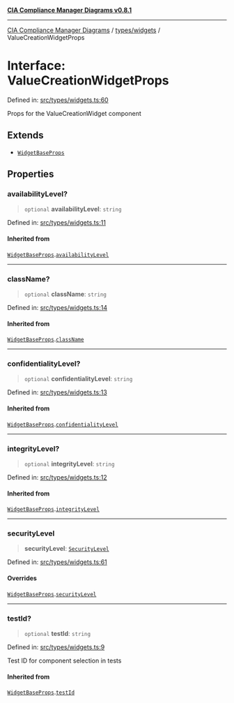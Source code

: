 [**CIA Compliance Manager Diagrams v0.8.1**](../../../README.md)

***

[CIA Compliance Manager Diagrams](../../../modules.md) / [types/widgets](../README.md) / ValueCreationWidgetProps

# Interface: ValueCreationWidgetProps

Defined in: [src/types/widgets.ts:60](https://github.com/Hack23/cia-compliance-manager/blob/4236f4375d9cfb0505c191818eeb5443ec527132/src/types/widgets.ts#L60)

Props for the ValueCreationWidget component

## Extends

- [`WidgetBaseProps`](WidgetBaseProps.md)

## Properties

### availabilityLevel?

> `optional` **availabilityLevel**: `string`

Defined in: [src/types/widgets.ts:11](https://github.com/Hack23/cia-compliance-manager/blob/4236f4375d9cfb0505c191818eeb5443ec527132/src/types/widgets.ts#L11)

#### Inherited from

[`WidgetBaseProps`](WidgetBaseProps.md).[`availabilityLevel`](WidgetBaseProps.md#availabilitylevel)

***

### className?

> `optional` **className**: `string`

Defined in: [src/types/widgets.ts:14](https://github.com/Hack23/cia-compliance-manager/blob/4236f4375d9cfb0505c191818eeb5443ec527132/src/types/widgets.ts#L14)

#### Inherited from

[`WidgetBaseProps`](WidgetBaseProps.md).[`className`](WidgetBaseProps.md#classname)

***

### confidentialityLevel?

> `optional` **confidentialityLevel**: `string`

Defined in: [src/types/widgets.ts:13](https://github.com/Hack23/cia-compliance-manager/blob/4236f4375d9cfb0505c191818eeb5443ec527132/src/types/widgets.ts#L13)

#### Inherited from

[`WidgetBaseProps`](WidgetBaseProps.md).[`confidentialityLevel`](WidgetBaseProps.md#confidentialitylevel)

***

### integrityLevel?

> `optional` **integrityLevel**: `string`

Defined in: [src/types/widgets.ts:12](https://github.com/Hack23/cia-compliance-manager/blob/4236f4375d9cfb0505c191818eeb5443ec527132/src/types/widgets.ts#L12)

#### Inherited from

[`WidgetBaseProps`](WidgetBaseProps.md).[`integrityLevel`](WidgetBaseProps.md#integritylevel)

***

### securityLevel

> **securityLevel**: [`SecurityLevel`](../../cia/type-aliases/SecurityLevel.md)

Defined in: [src/types/widgets.ts:61](https://github.com/Hack23/cia-compliance-manager/blob/4236f4375d9cfb0505c191818eeb5443ec527132/src/types/widgets.ts#L61)

#### Overrides

[`WidgetBaseProps`](WidgetBaseProps.md).[`securityLevel`](WidgetBaseProps.md#securitylevel)

***

### testId?

> `optional` **testId**: `string`

Defined in: [src/types/widgets.ts:9](https://github.com/Hack23/cia-compliance-manager/blob/4236f4375d9cfb0505c191818eeb5443ec527132/src/types/widgets.ts#L9)

Test ID for component selection in tests

#### Inherited from

[`WidgetBaseProps`](WidgetBaseProps.md).[`testId`](WidgetBaseProps.md#testid)
